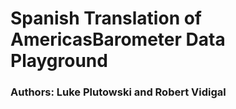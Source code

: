 # Spanish Translation of AmericasBarometer Data Playground
### Authors: Luke Plutowski and Robert Vidigal
